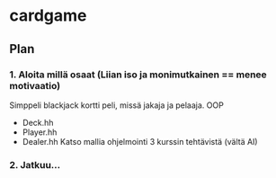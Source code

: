 # cardgame

## Plan

### 1. Aloita millä osaat (Liian iso ja monimutkainen == menee motivaatio)
Simppeli blackjack kortti peli, missä jakaja ja pelaaja. OOP
- Deck.hh
- Player.hh
- Dealer.hh
Katso mallia ohjelmointi 3 kurssin tehtävistä (vältä AI)

### 2. Jatkuu...